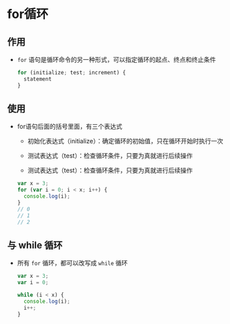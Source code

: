 # for循环

## 作用

  - `for` 语句是循环命令的另一种形式，可以指定循环的起点、终点和终止条件

    ```javascript
    for (initialize; test; increment) {
      statement
    }
    ```

## 使用

  - for语句后面的括号里面，有三个表达式

      - 初始化表达式（initialize）：确定循环的初始值，只在循环开始时执行一次

      - 测试表达式（test）：检查循环条件，只要为真就进行后续操作

      - 测试表达式（test）：检查循环条件，只要为真就进行后续操作

    ```javascript
    var x = 3;
    for (var i = 0; i < x; i++) {
      console.log(i);
    }
    // 0
    // 1
    // 2
    ```

## 与 while 循环

  - 所有 `for` 循环，都可以改写成 `while` 循环

    ```javascript
    var x = 3;
    var i = 0;

    while (i < x) {
      console.log(i);
      i++;
    }
    ```
